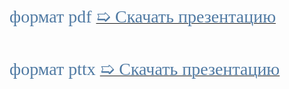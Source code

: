 <html>
<head>
<link href='https://fonts.googleapis.com/css?family=Comfortaa' rel='stylesheet'>
<link href='https://fonts.googleapis.com/css?family=Montserrat' rel='stylesheet'>
<link href='https://fonts.googleapis.com/css?family=Cormorant' rel='stylesheet'>
<link href='https://fonts.googleapis.com/css?family=Nunito' rel='stylesheet'>

</head>

<span style="font-family: 'Montserrat'; font-size: 200%; color: #507AA3;">
формат pdf </span>
<a href="./1-allergy-slides.pdf" download>
<span style="font-family: 'Montserrat'; font-size: 200%; color: #507AA3;">
➯ Скачать презентацию </span></a> <br/>
 <br/>
 <br/>
 <br/>
 <span style="font-family: 'Montserrat'; font-size: 200%; color: #507AA3;">
формат pttx </span>
<a href="./1-allergy-slides.pdf" download>
<span style="font-family: 'Montserrat'; font-size: 200%; color: #507AA3;">
➯ Скачать презентацию <br/>


 <br/><html> 

